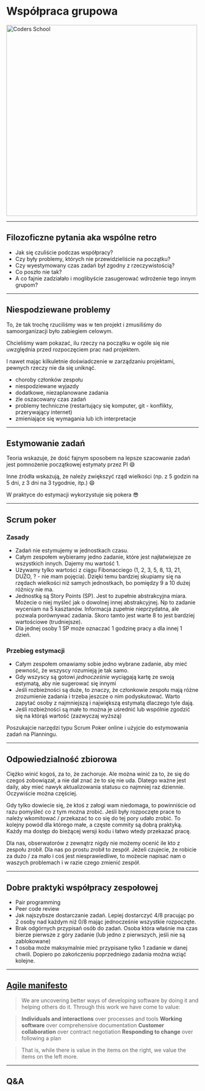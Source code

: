 <!-- .slide: data-background="#111111" -->

# Współpraca grupowa

<a href="https://coders.school">
    <img width="500" data-src="../coders_school_logo.png" alt="Coders School" class="plain">
</a>

___

## Filozoficzne pytania aka wspólne retro

* Jak się czuliście podczas współpracy?
* Czy były problemy, których nie przewidzieliście na początku?
* Czy wyestymowany czas zadań był zgodny z rzeczywistością?
* Co poszło nie tak?
* A co fajnie zadziałało i moglibyście zasugerować wdrożenie tego innym grupom?

___

## Niespodziewane problemy

To, że tak trochę rzuciliśmy was w ten projekt i zmusiliśmy do samoorganizacji było zabiegiem celowym.

Chcieliśmy wam pokazać, ilu rzeczy na początku w ogóle się nie uwzględnia przed rozpoczęciem prac nad projektem.

I nawet mając kilkuletnie doświadczenie w zarządzaniu projektami, pewnych rzeczy nie da się uniknąć.

* choroby członków zespołu
* niespodziewane wyjazdy
* dodatkowe, niezaplanowane zadania
* źle oszacowany czas zadań
* problemy techniczne (restartujący się komputer, git - konflikty, przerywający internet)
* zmieniające się wymagania lub ich interpretacje

___

## Estymowanie zadań

Teoria wskazuje, że dość fajnym sposobem na lepsze szacowanie zadań jest pomnożenie początkowej estymaty przez PI 😄

Inne źródła wskazują, że należy zwiększyć rząd wielkości (np. z 5 godzin na 5 dni, z 3 dni na 3 tygodnie, itp.) 😄

W praktyce do estymacji wykorzystuje się pokera 😎

___

## Scrum poker

### Zasady

* Zadań nie estymujemy w jednostkach czasu.
* Całym zespołem wybieramy jedno zadanie, które jest najłatwiejsze ze wszystkich innych. Dajemy mu wartość 1.
* Używamy tylko wartości z ciągu Fibonacciego (1, 2, 3, 5, 8, 13, 21, DUŻO, ? - nie mam pojęcia). Dzięki temu bardziej skupiamy się na rzędach wielkości niż samych jednostkach, bo pomiędzy 9 a 10 dużej różnicy nie ma.
* Jednostką są Story Points (SP). Jest to zupełnie abstrakcyjna miara. Możecie o niej myśleć jak o dowolnej innej abstrakcyjnej. Np to zadanie wyceniam na 5 kasztanów. Informacja zupełnie nieprzydatna, ale pozwala porównywać zadania. Skoro tamto jest warte 8 to jest bardziej wartościowe (trudniejsze).
* Dla jednej osoby 1 SP może oznaczać 1 godzinę pracy a dla innej 1 dzień.

### Przebieg estymacji

* Całym zespołem omawiamy sobie jedno wybrane zadanie, aby mieć pewność, że wszyscy rozumieją je tak samo.
* Gdy wszyscy są gotowi _jednocześnie_ wyciągają kartę ze swoją estymatą, aby nie sugerować się innymi
* Jeśli rozbieżności są duże, to znaczy, że członkowie zespołu mają różne zrozumienie zadania i trzeba jeszcze o nim podyskutować. Warto zapytać osoby z najmniejszą i największą estymatą dlaczego tyle dają.
* Jeśli rozbieżności są małe to można je uśrednić lub wspólnie zgodzić się na którąś wartość (zazwyczaj wyższą)

Poszukajcie narzędzi typu Scrum Poker online i użyjcie do estymowania zadań na Planningu.

___

## Odpowiedzialność zbiorowa

Ciężko winić kogoś, za to, że zachoruje. Ale można winić za to, że się do czegoś zobowiązał, a nie dał znać że to się nie uda. Dlatego ważne jest daily, aby mieć nawyk aktualizowania statusu co najmniej raz dziennie. Oczywiście można częściej.

Gdy tylko dowiecie się, że ktoś z załogi wam niedomaga, to powinniście od razu pomyśleć co z tym można zrobić. Jeśli były rozpoczęte prace to należy wkomitować / przekazać to co się do tej pory udało zrobić. To kolejny powód dla którego małe, a częste commity są dobrą praktyką. Każdy ma dostęp do bieżącej wersji kodu i łatwo wtedy przekazać pracę.

Dla nas, obserwatorów z zewnątrz nigdy nie możemy ocenić ile kto z zespołu zrobił. Dla nas po prostu zrobił to zespół. Jeżeli czujecie, że robicie za dużo / za mało i coś jest niesprawiedliwe, to możecie napisać nam o waszych problemach i w razie czego zmienić zespół.

___

## Dobre praktyki współpracy zespołowej

* Pair programming
* Peer code review
* Jak najszybsze dostarczanie zadań. Lepiej dostarczyć 4/8 pracując po 2 osoby nad każdym niż 0/8 mając jednocześnie wszystkie rozpoczęte.
* Brak odgórnych przypisań osób do zadań. Osoba która właśnie ma czas bierze pierwsze z góry zadanie (lub jedno z pierwszych, jeśli nie są zablokowane)
* 1 osoba może maksymalnie mieć przypisane tylko 1 zadanie w danej chwili. Dopiero po zakończeniu poprzedniego zadania można wziąć kolejne.

___

## [Agile manifesto](https://agilemanifesto.org)

> We are uncovering better ways of developing
> software by doing it and helping others do it.
> Through this work we have come to value:

> **Individuals and interactions** over processes and tools
> **Working software** over comprehensive documentation
> **Customer collaboration** over contract negotiation
> **Responding to change** over following a plan

> That is, while there is value in the items on
> the right, we value the items on the left more.

___

## Q&A
